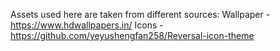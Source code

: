 Assets used here are taken from different sources: 
Wallpaper - https://www.hdwallpapers.in/
Icons - https://github.com/yeyushengfan258/Reversal-icon-theme
